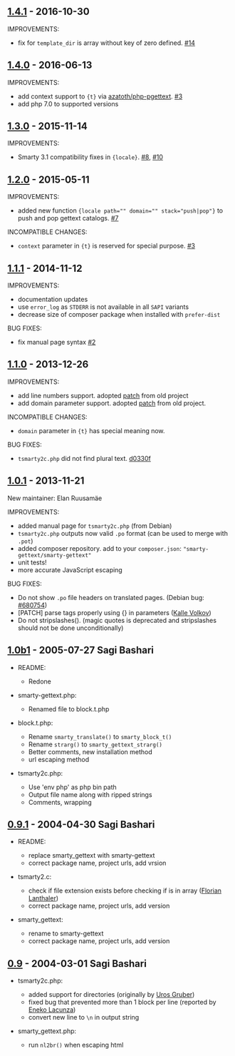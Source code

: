 ## [1.4.1] - 2016-10-30

IMPROVEMENTS:
  - fix for `template_dir` is array without key of zero defined. [#14]

## [1.4.0] - 2016-06-13

IMPROVEMENTS:
  - add context support to `{t}` via [azatoth/php-pgettext]. [#3]
  - add php 7.0 to supported versions

## [1.3.0] - 2015-11-14

IMPROVEMENTS:
  - Smarty 3.1 compatibility fixes in `{locale}`. [#8], [#10]

## [1.2.0] - 2015-05-11

IMPROVEMENTS:

  - added new function `{locale path="" domain="" stack="push|pop"}` to push and pop gettext catalogs. [#7]

INCOMPATIBLE CHANGES:
  - `context` parameter in `{t}` is reserved for special purpose. [#3]

## [1.1.1] - 2014-11-12

IMPROVEMENTS:

  - documentation updates
  - use `error_log` as `STDERR` is not available in all `SAPI` variants
  - decrease size of composer package when installed with `prefer-dist`

BUG FIXES:
  - fix manual page syntax [#2]

## [1.1.0] - 2013-12-26

IMPROVEMENTS:

  - add line numbers support. adopted [patch](https://sourceforge.net/p/smarty-gettext/patches/3/) from old project
  - add domain parameter support. adopted [patch](https://sourceforge.net/p/smarty-gettext/patches/5/) from old project.

INCOMPATIBLE CHANGES:
  - `domain` parameter in `{t}` has special meaning now.

BUG FIXES:
  - `tsmarty2c.php` did not find plural text. [d0330f](https://github.com/smarty-gettext/smarty-gettext/commit/d0330f)

## [1.0.1] - 2013-11-21

New maintainer: Elan Ruusamäe

IMPROVEMENTS:

  - added manual page for `tsmarty2c.php` (from Debian)
  - `tsmarty2c.php` outputs now valid `.po` format (can be used to merge with `.pot`)
  - added composer repository. add to your `composer.json`: `"smarty-gettext/smarty-gettext"`
  - unit tests!
  - more accurate JavaScript escaping

BUG FIXES:

  - Do not show `.po` file headers on translated pages. (Debian bug: [#680754][1])
  - [PATCH] parse tags properly using {} in parameters ([Kalle Volkov][2])
  - Do not stripslashes(). (magic quotes is deprecated and stripslashes should not be done unconditionally)

## [1.0b1] - 2005-07-27 Sagi Bashari

* README:
	- Redone

* smarty-gettext.php:
	- Renamed file to block.t.php

* block.t.php:
	- Rename `smarty_translate()` to `smarty_block_t()`
	- Rename `strarg()` to `smarty_gettext_strarg()`
	- Better comments, new installation method
	- url escaping method

* tsmarty2c.php:
	- Use 'env php' as php bin path
	- Output file name along with ripped strings
	- Comments, wrapping

## [0.9.1] - 2004-04-30 Sagi Bashari

* README:
	- replace smarty_gettext with smarty-gettext
	- correct package name, project urls, add vrsion

* tsmarty2.c:
	- check if file extension exists before checking if is in array ([Florian Lanthaler][3])
	- correct package name, project urls, add version

* smarty_gettext:
	- rename to smarty-gettext
	- correct package name, project urls, add version

## [0.9] - 2004-03-01 Sagi Bashari

* tsmarty2c.php:
	- added support for directories (originally by [Uros Gruber][4])
	- fixed bug that prevented more than 1 block per line (reported by [Eneko Lacunza][5])
	- convert new line to `\n` in output string

* smarty_gettext.php:
	- run `nl2br()` when escaping html


  [1]: http://bugs.debian.org/680754
  [2]: mailto:kalle.volkov@hiirepadi.ee
  [3]: mailto:florian@phpbitch.net
  [4]: mailto:uros.gruber@vizija.si
  [5]: mailto:enlar@euskal.org
 [#2]: https://github.com/smarty-gettext/smarty-gettext/issues/2
 [#3]: https://github.com/smarty-gettext/smarty-gettext/issues/3
 [#7]: https://github.com/smarty-gettext/smarty-gettext/pull/7
 [#8]: https://github.com/smarty-gettext/smarty-gettext/issues/8
 [#10]: https://github.com/smarty-gettext/smarty-gettext/pull/10
 [#14]: https://github.com/smarty-gettext/smarty-gettext/pull/14
[azatoth/php-pgettext]: https://packagist.org/packages/azatoth/php-pgettext

[1.4.1]: https://github.com/smarty-gettext/smarty-gettext/compare/1.4.1...1.4.1
[1.4.0]: https://github.com/smarty-gettext/smarty-gettext/compare/1.3.0...1.4.0
[1.3.0]: https://github.com/smarty-gettext/smarty-gettext/compare/1.2.0...1.3.0
[1.2.0]: https://github.com/smarty-gettext/smarty-gettext/compare/1.1.1...1.2.0
[1.1.1]: https://github.com/smarty-gettext/smarty-gettext/compare/1.1.0...1.1.1
[1.1.0]: https://github.com/smarty-gettext/smarty-gettext/compare/1.0.1...1.1.0
[1.0.1]: https://github.com/smarty-gettext/smarty-gettext/compare/1.0b1...1.0.1
[1.0b1]: https://github.com/smarty-gettext/smarty-gettext/compare/0.9.1...1.0b1
[0.9.1]: https://github.com/smarty-gettext/smarty-gettext/compare/0.9...0.9.1
[0.9]: https://github.com/smarty-gettext/smarty-gettext/commits/0.9
